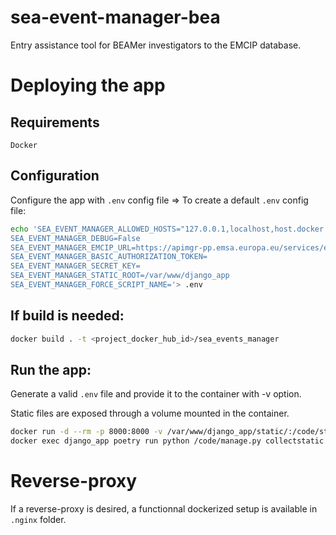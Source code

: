 # sea-event-manager-bea

Entry assistance tool for BEAMer investigators to the EMCIP database.

# Deploying the app
## Requirements
`Docker`

## Configuration
Configure the app with `.env` config file
=> To create a default `.env` config file:
```bash
echo 'SEA_EVENT_MANAGER_ALLOWED_HOSTS="127.0.0.1,localhost,host.docker.internal"
SEA_EVENT_MANAGER_DEBUG=False
SEA_EVENT_MANAGER_EMCIP_URL=https://apimgr-pp.emsa.europa.eu/services/emcip/v1
SEA_EVENT_MANAGER_BASIC_AUTHORIZATION_TOKEN=
SEA_EVENT_MANAGER_SECRET_KEY=
SEA_EVENT_MANAGER_STATIC_ROOT=/var/www/django_app
SEA_EVENT_MANAGER_FORCE_SCRIPT_NAME='> .env
```

## If build is needed:
```bash
docker build . -t <project_docker_hub_id>/sea_events_manager
```

## Run the app:
Generate a valid `.env` file and provide it to the container with -v option.

Static files are exposed through a volume mounted in the container.

```bash
docker run -d --rm -p 8000:8000 -v /var/www/django_app/static/:/code/static_root/static/ --env-file=.env --name=django_app <project_docker_hub_id>/sea_events_manager
docker exec django_app poetry run python /code/manage.py collectstatic --noinput
```

# Reverse-proxy
If a reverse-proxy is desired, a functionnal dockerized setup is available in `.nginx` folder.
